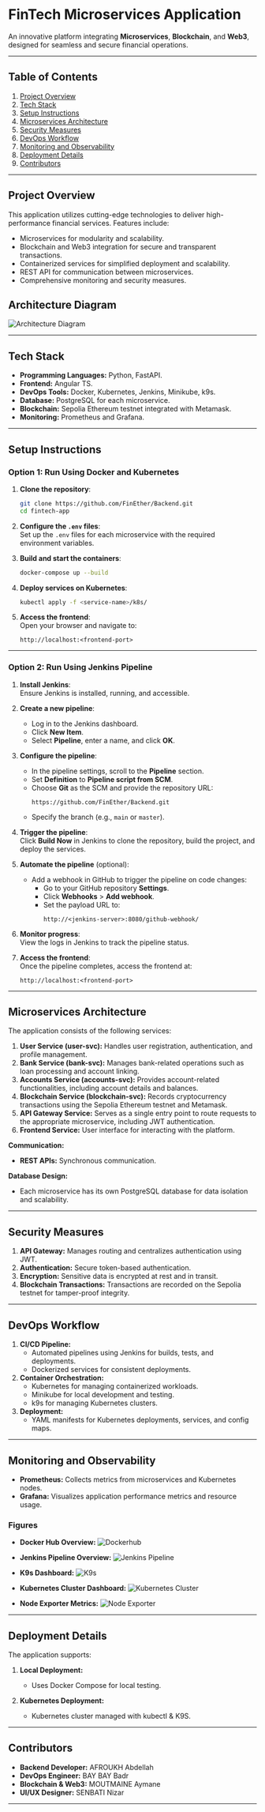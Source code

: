 # FinTech Microservices Application

An innovative platform integrating **Microservices**, **Blockchain**, and **Web3**, designed for seamless and secure financial operations.

---

## Table of Contents

1. [Project Overview](#project-overview)
2. [Tech Stack](#tech-stack)
3. [Setup Instructions](#setup-instructions)
4. [Microservices Architecture](#microservices-architecture)
5. [Security Measures](#security-measures)
6. [DevOps Workflow](#devops-workflow)
7. [Monitoring and Observability](#monitoring-and-observability)
8. [Deployment Details](#deployment-details)
9. [Contributors](#contributors)

---

## Project Overview

This application utilizes cutting-edge technologies to deliver high-performance financial services. Features include:

- Microservices for modularity and scalability.
- Blockchain and Web3 integration for secure and transparent transactions.
- Containerized services for simplified deployment and scalability.
- REST API for communication between microservices.
- Comprehensive monitoring and security measures.

## Architecture Diagram

![Architecture Diagram](./figures/Architecture.png "System Architecture")

---

## Tech Stack

- **Programming Languages:** Python, FastAPI.
- **Frontend:** Angular TS.
- **DevOps Tools:** Docker, Kubernetes, Jenkins, Minikube, k9s.
- **Database:** PostgreSQL for each microservice.
- **Blockchain:** Sepolia Ethereum testnet integrated with Metamask.
- **Monitoring:** Prometheus and Grafana.

---

## Setup Instructions

### Option 1: Run Using Docker and Kubernetes

1. **Clone the repository**:

   ```bash
   git clone https://github.com/FinEther/Backend.git
   cd fintech-app
   ```

2. **Configure the `.env` files**:  
   Set up the `.env` files for each microservice with the required environment variables.

3. **Build and start the containers**:

   ```bash
   docker-compose up --build
   ```

4. **Deploy services on Kubernetes**:

   ```bash
   kubectl apply -f <service-name>/k8s/
   ```

5. **Access the frontend**:  
   Open your browser and navigate to:
   ```
   http://localhost:<frontend-port>
   ```

---

### Option 2: Run Using Jenkins Pipeline

1. **Install Jenkins**:  
   Ensure Jenkins is installed, running, and accessible.

2. **Create a new pipeline**:

   - Log in to the Jenkins dashboard.
   - Click **New Item**.
   - Select **Pipeline**, enter a name, and click **OK**.

3. **Configure the pipeline**:

   - In the pipeline settings, scroll to the **Pipeline** section.
   - Set **Definition** to **Pipeline script from SCM**.
   - Choose **Git** as the SCM and provide the repository URL:
     ```plaintext
     https://github.com/FinEther/Backend.git
     ```
   - Specify the branch (e.g., `main` or `master`).

4. **Trigger the pipeline**:  
   Click **Build Now** in Jenkins to clone the repository, build the project, and deploy the services.

5. **Automate the pipeline** (optional):

   - Add a webhook in GitHub to trigger the pipeline on code changes:
     - Go to your GitHub repository **Settings**.
     - Click **Webhooks** > **Add webhook**.
     - Set the payload URL to:
       ```
       http://<jenkins-server>:8080/github-webhook/
       ```

6. **Monitor progress**:  
   View the logs in Jenkins to track the pipeline status.

7. **Access the frontend**:  
   Once the pipeline completes, access the frontend at:
   ```
   http://localhost:<frontend-port>
   ```

---

## Microservices Architecture

The application consists of the following services:

1. **User Service (user-svc):** Handles user registration, authentication, and profile management.
2. **Bank Service (bank-svc):** Manages bank-related operations such as loan processing and account linking.
3. **Accounts Service (accounts-svc):** Provides account-related functionalities, including account details and balances.
4. **Blockchain Service (blockchain-svc):** Records cryptocurrency transactions using the Sepolia Ethereum testnet and Metamask.
5. **API Gateway Service:** Serves as a single entry point to route requests to the appropriate microservice, including JWT authentication.
6. **Frontend Service:** User interface for interacting with the platform.

**Communication:**

- **REST APIs:** Synchronous communication.

**Database Design:**

- Each microservice has its own PostgreSQL database for data isolation and scalability.

---

## Security Measures

1. **API Gateway:** Manages routing and centralizes authentication using JWT.
2. **Authentication:** Secure token-based authentication.
3. **Encryption:** Sensitive data is encrypted at rest and in transit.
4. **Blockchain Transactions:** Transactions are recorded on the Sepolia testnet for tamper-proof integrity.

---

## DevOps Workflow

1. **CI/CD Pipeline:**
   - Automated pipelines using Jenkins for builds, tests, and deployments.
   - Dockerized services for consistent deployments.
2. **Container Orchestration:**
   - Kubernetes for managing containerized workloads.
   - Minikube for local development and testing.
   - k9s for managing Kubernetes clusters.
3. **Deployment:**
   - YAML manifests for Kubernetes deployments, services, and config maps.

---

## Monitoring and Observability

- **Prometheus:** Collects metrics from microservices and Kubernetes nodes.
- **Grafana:** Visualizes application performance metrics and resource usage.

### Figures

- **Docker Hub Overview:**
  ![Dockerhub](./figures/Dockerhub.png)

- **Jenkins Pipeline Overview:**
  ![Jenkins Pipeline](./figures/jenkins%20pipeline.png)

- **K9s Dashboard:**
  ![K9s](./figures/K9s.png)

- **Kubernetes Cluster Dashboard:**
  ![Kubernetes Cluster](./figures/Kubernetes%20Cluster%20dashboard.png)

- **Node Exporter Metrics:**
  ![Node Exporter](./figures/Node%20Exporter%20dashboard.png)

---

## Deployment Details

The application supports:

1. **Local Deployment:**

   - Uses Docker Compose for local testing.

2. **Kubernetes Deployment:**

   - Kubernetes cluster managed with kubectl & K9S.

---

## Contributors

- **Backend Developer:** AFROUKH Abdellah
- **DevOps Engineer:** BAY BAY Badr
- **Blockchain & Web3:** MOUTMAINE Aymane
- **UI/UX Designer:** SENBATI Nizar

---
